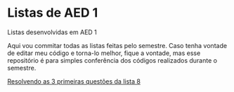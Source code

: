 # Listas de AED 1
Listas desenvolvidas em AED 1

Aqui vou commitar todas as listas feitas pelo semestre.
Caso tenha vontade de editar meu código e torna-lo melhor, fique a vontade, mas
esse repositório é para simples conferência dos códigos realizados durante o semestre.

[Resolvendo as 3 primeiras questões da lista 8](https://www.youtube.com/watch?v=fc37e8DdfwQ)
